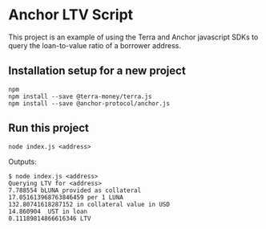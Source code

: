 # Anchor LTV Script

This project is an example of using the Terra and Anchor javascript SDKs to query the loan-to-value ratio of a borrower address.

## Installation setup for a new project

```
npm
npm install --save @terra-money/terra.js
npm install --save @anchor-protocol/anchor.js
```

## Run this project

```
node index.js <address>
```

Outputs:

```
$ node index.js <address>
Querying LTV for <address>
7.788554 bLUNA provided as collateral
17.051613968763846459 per 1 LUNA
132.80741618287152 in collateral value in USD
14.860904  UST in loan
0.11189814866616346 LTV
```